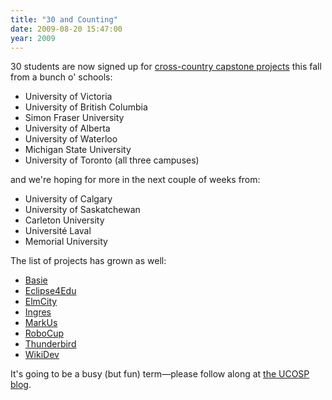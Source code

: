 ```yaml
---
title: "30 and Counting"
date: 2009-08-20 15:47:00
year: 2009
---
```

30 students are now signed up for <a href="http://ucosp.wordpress.com">cross-country capstone projects</a> this fall from a bunch o' schools:
<ul>
  <li>University of Victoria</li>
  <li>University of British Columbia</li>
  <li>Simon Fraser University</li>
  <li>University of Alberta</li>
  <li>University of Waterloo</li>
  <li>Michigan State University</li>
  <li>University of Toronto (all three campuses)</li>
</ul>
and we're hoping for more in the next couple of weeks from:
<ul>
  <li>University of Calgary</li>
  <li>University of Saskatchewan</li>
  <li>Carleton University</li>
  <li>Université Laval</li>
  <li>Memorial University</li>
</ul>
The list of projects has grown as well:
<ul>
  <li><a href="http://ucosp.wordpress.com/project-basie/">Basie</a></li>
  <li><a href="http://ucosp.wordpress.com/project-eclipse4edu/">Eclipse4Edu</a></li>
  <li><a href="http://ucosp.wordpress.com/project-elmcity/">ElmCity</a></li>
  <li><a href="http://ucosp.wordpress.com/project-ingres/">Ingres</a></li>
  <li><a href="http://ucosp.wordpress.com/project-markus/">MarkUs</a></li>
  <li><a href="http://ucosp.wordpress.com/project-robocup/">RoboCup</a></li>
  <li><a href="http://ucosp.wordpress.com/project-thunderbird/">Thunderbird</a></li>
  <li><a href="http://ucosp.wordpress.com/project-wikidev/">WikiDev</a></li>
</ul>
It's going to be a busy (but fun) term—please follow along at <a href="http://ucosp.wordpress.com">the UCOSP blog</a>.
